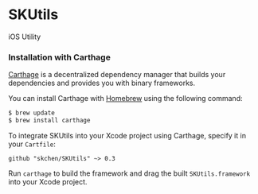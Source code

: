# SKUtils
iOS Utility

### Installation with Carthage

[Carthage](https://github.com/Carthage/Carthage) is a decentralized dependency manager that builds your dependencies and provides you with binary frameworks.

You can install Carthage with [Homebrew](http://brew.sh/) using the following command:

```bash
$ brew update
$ brew install carthage
```

To integrate SKUtils into your Xcode project using Carthage, specify it in your `Cartfile`:

```ogdl
github "skchen/SKUtils" ~> 0.3
```

Run `carthage` to build the framework and drag the built `SKUtils.framework` into your Xcode project.

